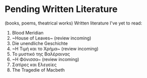 # Pending Written Literature 
(books, poems, theatrical works)
Written literature I've yet to read:
1. Blood Meridian
2. ~House of Leaves~ (review incoming)
3. Die unendliche Geschichte
4. ~Η Τιμή και το Χρήμα~ (review incoming)
5. Το μυστικό της Βαλέραινας
6. ~Η Φόνισσα~ (review incoming)
7. Σατίρες και Ελεγείες
8. The Tragedie of Macbeth
